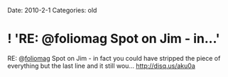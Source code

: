 Date: 2010-2-1
Categories: old

# ! 'RE: @foliomag Spot on Jim - in...'

RE: @<a href="http://twitter.com/foliomag" class="aktt_username">foliomag</a> Spot on Jim - in fact you could have stripped the piece of everything but the last line and it still wou… <a href="http://disq.us/aku0a" rel="nofollow">http://disq.us/aku0a</a>
